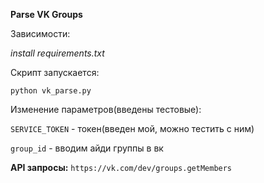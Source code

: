 **Parse VK Groups**

Зависимости:

_install requirements.txt_

Скрипт запускается:

`python vk_parse.py`

Изменение параметров(введены тестовые): 

`SERVICE_TOKEN` - токен(введен мой, можно тестить с ним)
 
`group_id` - вводим айди группы в вк

**API запросы:** 
`https://vk.com/dev/groups.getMembers`

